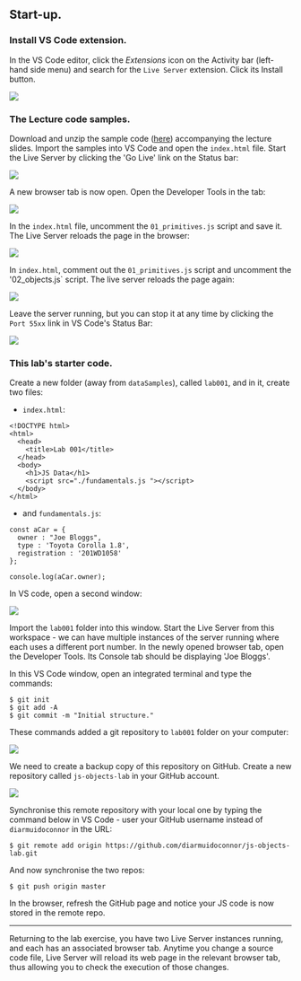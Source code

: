 ## Start-up.
### Install VS Code extension.

In the VS Code editor, click the *Extensions* icon on the Activity bar (left-hand side menu) and search for the `Live Server` extension. Click its Install button.

![][lives]

### The Lecture code samples.

Download and unzip the sample code ([here][source]) accompanying the lecture slides. Import the samples into VS Code and open the `index.html` file. Start the Live Server by clicking the 'Go Live' link on the Status bar:

![][live]

A new browser tab is now open. Open the Developer Tools in the tab:

![][devtool]

In the `index.html` file, uncomment the `01_primitives.js` script and save it. The Live Server reloads the page in the browser:

![][primitives]

In `index.html`, comment out the `01_primitives.js` script and uncomment the '02_objects.js` script. The live server reloads the page again: 

![][objects]

Leave the server running, but you can stop it at any time by clicking the `Port 55xx` link in VS Code's Status Bar:

![][stop]
### This lab's starter code.

Create a new folder (away from `dataSamples`), called `lab001`, and in it, create two files:

+ `index.html`:

~~~
<!DOCTYPE html>
<html>
  <head>
    <title>Lab 001</title>
  </head>
  <body>
    <h1>JS Data</h1>
    <script src="./fundamentals.js "></script>
  </body>
</html>
~~~

+ and `fundamentals.js`:

~~~
const aCar = {
  owner : "Joe Bloggs",
  type : 'Toyota Corolla 1.8',
  registration : '201WD1058'
};

console.log(aCar.owner);
~~~

In VS code, open a second window:

![][window]

Import the `lab001` folder into this window. Start the Live Server from this workspace - we can have multiple instances of the server running where each uses a different port number. In the newly opened browser tab, open the Developer Tools. Its Console tab should be displaying 'Joe Bloggs'.

In this VS Code window, open an integrated terminal and type the commands:
~~~
$ git init
$ git add -A
$ git commit -m "Initial structure."
~~~
These commands added a git repository to `lab001` folder on your computer:

![][gitinit]

We need to create a backup copy of this repository on GitHub. Create a new repository called `js-objects-lab` in your GitHub account.

![][newrepo]

Synchronise this remote repository with your local one by typing the command below in VS Code - user your GitHub username instead of `diarmuidoconnor` in the URL: 
~~~
$ git remote add origin https://github.com/diarmuidoconnor/js-objects-lab.git
~~~
And now synchronise the two repos:
~~~
$ git push origin master
~~~
In the browser, refresh the GitHub page and notice your JS code is now stored in the remote repo.

----------------------
Returning to the lab exercise, you have two Live Server instances running, and each has an associated browser tab. Anytime you change a source code file, Live Server will reload its web page in the relevant browser tab, thus allowing you to check the execution of those changes.

[newrepo]: ./img//newrepo.png
[lives]: ./img/lives.png
[live]: ./img/live.png
[devtool]: ./img/devtool.png
[primitives]: ./img/primitives.png
[objects]: ./img/objects.png
[source]: ./archives/dataSamples.zip
[stop]: ./img/stop.png
[window]: ./img/window.png
[session]: ./img/session.png
[lives]: ./img/lives.png
[gitinit]: ./img/gitinit.png
